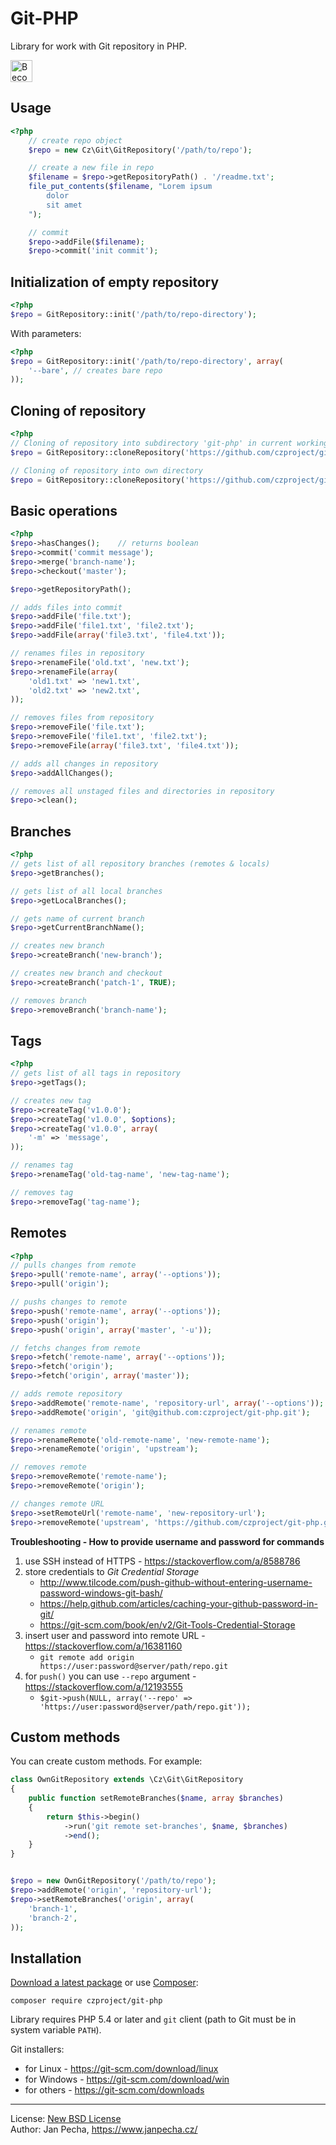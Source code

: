 Git-PHP
=======

Library for work with Git repository in PHP.

<a href="https://www.patreon.com/bePatron?u=9680759"><img src="https://c5.patreon.com/external/logo/become_a_patron_button.png" alt="Become a Patron!" height="35"></a>


Usage
-----

``` php
<?php
	// create repo object
	$repo = new Cz\Git\GitRepository('/path/to/repo');

	// create a new file in repo
	$filename = $repo->getRepositoryPath() . '/readme.txt';
	file_put_contents($filename, "Lorem ipsum
		dolor
		sit amet
	");

	// commit
	$repo->addFile($filename);
	$repo->commit('init commit');
```


Initialization of empty repository
----------------------------------

``` php
<?php
$repo = GitRepository::init('/path/to/repo-directory');
```

With parameters:

``` php
<?php
$repo = GitRepository::init('/path/to/repo-directory', array(
	'--bare', // creates bare repo
));
```


Cloning of repository
---------------------

``` php
<?php
// Cloning of repository into subdirectory 'git-php' in current working directory
$repo = GitRepository::cloneRepository('https://github.com/czproject/git-php.git');

// Cloning of repository into own directory
$repo = GitRepository::cloneRepository('https://github.com/czproject/git-php.git', '/path/to/my/subdir');
```


Basic operations
----------------

``` php
<?php
$repo->hasChanges();    // returns boolean
$repo->commit('commit message');
$repo->merge('branch-name');
$repo->checkout('master');

$repo->getRepositoryPath();

// adds files into commit
$repo->addFile('file.txt');
$repo->addFile('file1.txt', 'file2.txt');
$repo->addFile(array('file3.txt', 'file4.txt'));

// renames files in repository
$repo->renameFile('old.txt', 'new.txt');
$repo->renameFile(array(
    'old1.txt' => 'new1.txt',
    'old2.txt' => 'new2.txt',
));

// removes files from repository
$repo->removeFile('file.txt');
$repo->removeFile('file1.txt', 'file2.txt');
$repo->removeFile(array('file3.txt', 'file4.txt'));

// adds all changes in repository
$repo->addAllChanges();

// removes all unstaged files and directories in repository
$repo->clean();
```



Branches
--------

``` php
<?php
// gets list of all repository branches (remotes & locals)
$repo->getBranches();

// gets list of all local branches
$repo->getLocalBranches();

// gets name of current branch
$repo->getCurrentBranchName();

// creates new branch
$repo->createBranch('new-branch');

// creates new branch and checkout
$repo->createBranch('patch-1', TRUE);

// removes branch
$repo->removeBranch('branch-name');
```


Tags
----

``` php
<?php
// gets list of all tags in repository
$repo->getTags();

// creates new tag
$repo->createTag('v1.0.0');
$repo->createTag('v1.0.0', $options);
$repo->createTag('v1.0.0', array(
	'-m' => 'message',
));

// renames tag
$repo->renameTag('old-tag-name', 'new-tag-name');

// removes tag
$repo->removeTag('tag-name');
```


Remotes
-------

``` php
<?php
// pulls changes from remote
$repo->pull('remote-name', array('--options'));
$repo->pull('origin');

// pushs changes to remote
$repo->push('remote-name', array('--options'));
$repo->push('origin');
$repo->push('origin', array('master', '-u'));

// fetchs changes from remote
$repo->fetch('remote-name', array('--options'));
$repo->fetch('origin');
$repo->fetch('origin', array('master'));

// adds remote repository
$repo->addRemote('remote-name', 'repository-url', array('--options'));
$repo->addRemote('origin', 'git@github.com:czproject/git-php.git');

// renames remote
$repo->renameRemote('old-remote-name', 'new-remote-name');
$repo->renameRemote('origin', 'upstream');

// removes remote
$repo->removeRemote('remote-name');
$repo->removeRemote('origin');

// changes remote URL
$repo->setRemoteUrl('remote-name', 'new-repository-url');
$repo->removeRemote('upstream', 'https://github.com/czproject/git-php.git');
```

**Troubleshooting - How to provide username and password for commands**

1) use SSH instead of HTTPS - https://stackoverflow.com/a/8588786
2) store credentials to *Git Credential Storage*
	* http://www.tilcode.com/push-github-without-entering-username-password-windows-git-bash/
	* https://help.github.com/articles/caching-your-github-password-in-git/
	* https://git-scm.com/book/en/v2/Git-Tools-Credential-Storage
3) insert user and password into remote URL - https://stackoverflow.com/a/16381160
	* `git remote add origin https://user:password@server/path/repo.git`
4) for `push()` you can use `--repo` argument - https://stackoverflow.com/a/12193555
	* `$git->push(NULL, array('--repo' => 'https://user:password@server/path/repo.git'));`


Custom methods
--------------

You can create custom methods. For example:

``` php
class OwnGitRepository extends \Cz\Git\GitRepository
{
	public function setRemoteBranches($name, array $branches)
	{
		return $this->begin()
			->run('git remote set-branches', $name, $branches)
			->end();
	}
}


$repo = new OwnGitRepository('/path/to/repo');
$repo->addRemote('origin', 'repository-url');
$repo->setRemoteBranches('origin', array(
	'branch-1',
	'branch-2',
));
```


Installation
------------

[Download a latest package](https://github.com/czproject/git-php/releases) or use [Composer](http://getcomposer.org/):

```
composer require czproject/git-php
```

Library requires PHP 5.4 or later and `git` client (path to Git must be in system variable `PATH`).

Git installers:

* for Linux - https://git-scm.com/download/linux
* for Windows - https://git-scm.com/download/win
* for others - https://git-scm.com/downloads

------------------------------

License: [New BSD License](license.md)
<br>Author: Jan Pecha, https://www.janpecha.cz/
